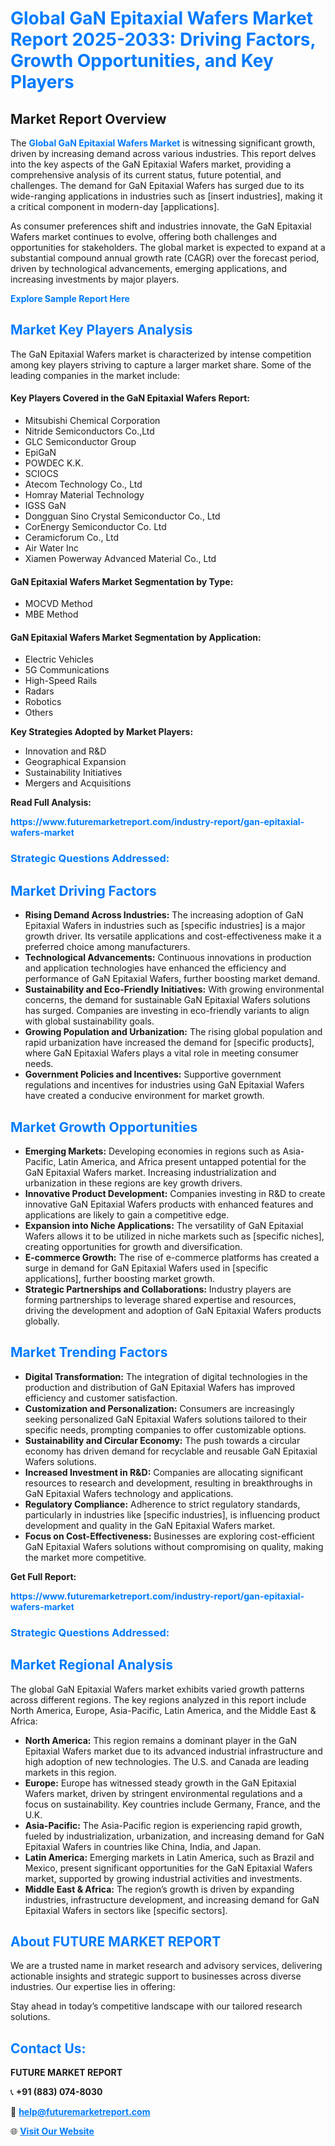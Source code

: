 <h1 style="color: #007BFF;">Global GaN Epitaxial Wafers Market Report 2025-2033: Driving Factors, Growth Opportunities, and Key Players</h1>

<section id="overview">
<h2>Market Report Overview</h2>
<p>The <a href="https://www.futuremarketreport.com/industry-report/gan-epitaxial-wafers-market" style="color: #007BFF; text-decoration: none;"><strong>Global GaN Epitaxial Wafers Market</strong></a> is witnessing significant growth, driven by increasing demand across various industries. This report delves into the key aspects of the GaN Epitaxial Wafers market, providing a comprehensive analysis of its current status, future potential, and challenges. The demand for GaN Epitaxial Wafers has surged due to its wide-ranging applications in industries such as [insert industries], making it a critical component in modern-day [applications].</p>
<p>As consumer preferences shift and industries innovate, the GaN Epitaxial Wafers market continues to evolve, offering both challenges and opportunities for stakeholders. The global market is expected to expand at a substantial compound annual growth rate (CAGR) over the forecast period, driven by technological advancements, emerging applications, and increasing investments by major players.</p>
</section>

<section id="overview">
<p><a href="https://www.futuremarketreport.com/request-sample/reportId=115975" style="color: #007BFF; text-decoration: none;"><strong>Explore Sample Report Here</strong></a></p>
</section>

<section id="key-players">
<h2 style="color: #007BFF;">Market Key Players Analysis</h2>
<p>The GaN Epitaxial Wafers market is characterized by intense competition among key players striving to capture a larger market share. Some of the leading companies in the market include:</p>
<h4>Key Players Covered in the GaN Epitaxial Wafers Report:</h4>
<ul><li>Mitsubishi Chemical Corporation</li><li>Nitride Semiconductors Co.,Ltd</li><li>GLC Semiconductor Group</li><li>EpiGaN</li><li>POWDEC K.K.</li><li>SCIOCS</li><li>Atecom Technology Co., Ltd</li><li>Homray Material Technology</li><li>IGSS GaN</li><li>Dongguan Sino Crystal Semiconductor Co., Ltd</li><li>CorEnergy Semiconductor Co. Ltd</li><li>Ceramicforum Co., Ltd</li><li>Air Water Inc</li><li>Xiamen Powerway Advanced Material Co., Ltd</li></ul>
<h4>GaN Epitaxial Wafers Market Segmentation by Type:</h4>
<ul><li>MOCVD Method</li><li>MBE Method</li></ul>

<h4>GaN Epitaxial Wafers Market Segmentation by Application:</h4>
<ul><li>Electric Vehicles</li><li>5G Communications</li><li>High-Speed Rails</li><li>Radars</li><li>Robotics</li><li>Others</li></ul>
<p><strong>Key Strategies Adopted by Market Players:</strong></p>
<ul>
<li>Innovation and R&D</li>
<li>Geographical Expansion</li>
<li>Sustainability Initiatives</li>
<li>Mergers and Acquisitions</li>
</ul>
</section>

<section>
<p><strong>Read Full Analysis: </strong></p><a href="https://www.futuremarketreport.com/industry-report/gan-epitaxial-wafers-market" style="color: #007BFF; text-decoration: none;"><strong>https://www.futuremarketreport.com/industry-report/gan-epitaxial-wafers-market</strong></a>
<h3 style="color: #007BFF;">Strategic Questions Addressed:</h3>
</section>

<section id="driving-factors">
<h2 style="color: #007BFF;">Market Driving Factors</h2>
<ul>
<li><strong>Rising Demand Across Industries:</strong> The increasing adoption of GaN Epitaxial Wafers in industries such as [specific industries] is a major growth driver. Its versatile applications and cost-effectiveness make it a preferred choice among manufacturers.</li>
<li><strong>Technological Advancements:</strong> Continuous innovations in production and application technologies have enhanced the efficiency and performance of GaN Epitaxial Wafers, further boosting market demand.</li>
<li><strong>Sustainability and Eco-Friendly Initiatives:</strong> With growing environmental concerns, the demand for sustainable GaN Epitaxial Wafers solutions has surged. Companies are investing in eco-friendly variants to align with global sustainability goals.</li>
<li><strong>Growing Population and Urbanization:</strong> The rising global population and rapid urbanization have increased the demand for [specific products], where GaN Epitaxial Wafers plays a vital role in meeting consumer needs.</li>
<li><strong>Government Policies and Incentives:</strong> Supportive government regulations and incentives for industries using GaN Epitaxial Wafers have created a conducive environment for market growth.</li>
</ul>
</section>

<section id="growth-opportunities">
<h2 style="color: #007BFF;">Market Growth Opportunities</h2>
<ul>
<li><strong>Emerging Markets:</strong> Developing economies in regions such as Asia-Pacific, Latin America, and Africa present untapped potential for the GaN Epitaxial Wafers market. Increasing industrialization and urbanization in these regions are key growth drivers.</li>
<li><strong>Innovative Product Development:</strong> Companies investing in R&D to create innovative GaN Epitaxial Wafers products with enhanced features and applications are likely to gain a competitive edge.</li>
<li><strong>Expansion into Niche Applications:</strong> The versatility of GaN Epitaxial Wafers allows it to be utilized in niche markets such as [specific niches], creating opportunities for growth and diversification.</li>
<li><strong>E-commerce Growth:</strong> The rise of e-commerce platforms has created a surge in demand for GaN Epitaxial Wafers used in [specific applications], further boosting market growth.</li>
<li><strong>Strategic Partnerships and Collaborations:</strong> Industry players are forming partnerships to leverage shared expertise and resources, driving the development and adoption of GaN Epitaxial Wafers products globally.</li>
</ul>
</section>

<section id="trending-factors">
<h2 style="color: #007BFF;">Market Trending Factors</h2>
<ul>
<li><strong>Digital Transformation:</strong> The integration of digital technologies in the production and distribution of GaN Epitaxial Wafers has improved efficiency and customer satisfaction.</li>
<li><strong>Customization and Personalization:</strong> Consumers are increasingly seeking personalized GaN Epitaxial Wafers solutions tailored to their specific needs, prompting companies to offer customizable options.</li>
<li><strong>Sustainability and Circular Economy:</strong> The push towards a circular economy has driven demand for recyclable and reusable GaN Epitaxial Wafers solutions.</li>
<li><strong>Increased Investment in R&D:</strong> Companies are allocating significant resources to research and development, resulting in breakthroughs in GaN Epitaxial Wafers technology and applications.</li>
<li><strong>Regulatory Compliance:</strong> Adherence to strict regulatory standards, particularly in industries like [specific industries], is influencing product development and quality in the GaN Epitaxial Wafers market.</li>
<li><strong>Focus on Cost-Effectiveness:</strong> Businesses are exploring cost-efficient GaN Epitaxial Wafers solutions without compromising on quality, making the market more competitive.</li>
</ul>
</section>

<section>
<p><strong>Get Full Report: </strong></p><a href="https://www.futuremarketreport.com/industry-report/gan-epitaxial-wafers-market" style="color: #007BFF; text-decoration: none;"><strong>https://www.futuremarketreport.com/industry-report/gan-epitaxial-wafers-market</strong></a>
<h3 style="color: #007BFF;">Strategic Questions Addressed:</h3>
</section>


<section id="regional-analysis">
<h2 style="color: #007BFF;">Market Regional Analysis</h2>
<p>The global GaN Epitaxial Wafers market exhibits varied growth patterns across different regions. The key regions analyzed in this report include North America, Europe, Asia-Pacific, Latin America, and the Middle East & Africa:</p>
<ul>
<li><strong>North America:</strong> This region remains a dominant player in the GaN Epitaxial Wafers market due to its advanced industrial infrastructure and high adoption of new technologies. The U.S. and Canada are leading markets in this region.</li>
<li><strong>Europe:</strong> Europe has witnessed steady growth in the GaN Epitaxial Wafers market, driven by stringent environmental regulations and a focus on sustainability. Key countries include Germany, France, and the U.K.</li>
<li><strong>Asia-Pacific:</strong> The Asia-Pacific region is experiencing rapid growth, fueled by industrialization, urbanization, and increasing demand for GaN Epitaxial Wafers in countries like China, India, and Japan.</li>
<li><strong>Latin America:</strong> Emerging markets in Latin America, such as Brazil and Mexico, present significant opportunities for the GaN Epitaxial Wafers market, supported by growing industrial activities and investments.</li>
<li><strong>Middle East & Africa:</strong> The region’s growth is driven by expanding industries, infrastructure development, and increasing demand for GaN Epitaxial Wafers in sectors like [specific sectors].</li>
</ul>
</section>

<footer>
<h2 style="color: #007BFF;">About FUTURE MARKET REPORT</h2>
<p>We are a trusted name in market research and advisory services, delivering actionable insights and strategic support to businesses across diverse industries. Our expertise lies in offering:</p>

<p>Stay ahead in today’s competitive landscape with our tailored research solutions.</p>

<h2 style="color: #007BFF;">Contact Us:</h2>
<p><strong>FUTURE MARKET REPORT</strong></p>
<p>📞 <strong>+91 (883) 074-8030</strong></p>
<p>📧 <strong><a href="mailto:help@futuremarketreport.com" style="color: #007BFF;">help@futuremarketreport.com</a></strong></p>
<p>🌐 <strong><a href="https://www.futuremarketreport.com/" style="color: #007BFF;">Visit Our Website</a></strong></p>
</footer>